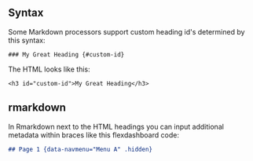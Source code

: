 

## Syntax

Some Markdown processors support custom heading id's determined by this syntax:

```
### My Great Heading {#custom-id}
```

The HTML looks like this:

```
<h3 id="custom-id">My Great Heading</h3>
```

## rmarkdown

In Rmarkdown next to the HTML headings you can input additional metadata within braces like this flexdashboard code:

```md
## Page 1 {data-navmenu="Menu A" .hidden}
```
